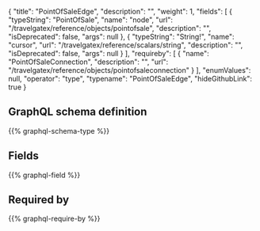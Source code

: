 {
  "title": "PointOfSaleEdge",
  "description": "",
  "weight": 1,
  "fields": [
    {
      "typeString": "PointOfSale",
      "name": "node",
      "url": "/travelgatex/reference/objects/pointofsale",
      "description": "",
      "isDeprecated": false,
      "args": null
    },
    {
      "typeString": "String!",
      "name": "cursor",
      "url": "/travelgatex/reference/scalars/string",
      "description": "",
      "isDeprecated": false,
      "args": null
    }
  ],
  "requireby": [
    {
      "name": "PointOfSaleConnection",
      "description": "",
      "url": "/travelgatex/reference/objects/pointofsaleconnection"
    }
  ],
  "enumValues": null,
  "operator": "type",
  "typename": "PointOfSaleEdge",
  "hideGithubLink": true
}
## GraphQL schema definition

{{% graphql-schema-type %}}

## Fields

{{% graphql-field %}}

## Required by

{{% graphql-require-by %}}
